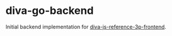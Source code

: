 # diva-go-backend

Initial backend implementation for [diva-js-reference-3p-frontend](https://github.com/Alliander/diva-js-reference-3p-frontend).
